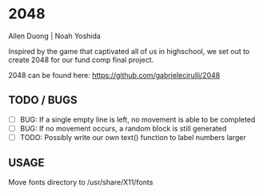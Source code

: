 # 2048 #

Allen Duong | Noah Yoshida

Inspired by the game that captivated all of us in highschool, we set out to
create 2048 for our fund comp final project.

2048 can be found here: https://github.com/gabrielecirulli/2048

TODO / BUGS
---

- [ ] BUG: If a single empty line is left, no movement is able to be completed
- [ ] BUG: If no movement occurs, a random block is still generated
- [ ] TODO: Possibly write our own text() function to label numbers larger

USAGE
---

Move fonts directory to /usr/share/X11/fonts
